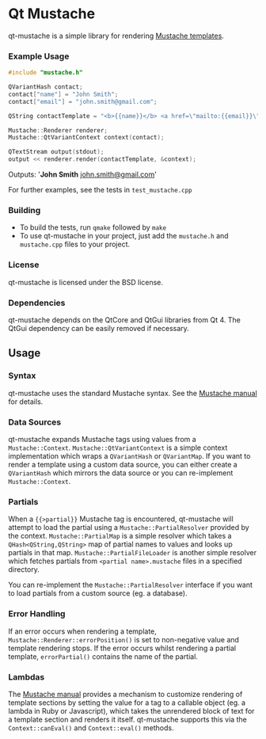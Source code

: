 # Qt Mustache

qt-mustache is a simple library for rendering [Mustache templates](http://mustache.github.com/).

### Example Usage

```cpp
#include "mustache.h"

QVariantHash contact;
contact["name"] = "John Smith";
contact["email"] = "john.smith@gmail.com";

QString contactTemplate = "<b>{{name}}</b> <a href=\"mailto:{{email}}\">{{email}}</a>";

Mustache::Renderer renderer;
Mustache::QtVariantContext context(contact);

QTextStream output(stdout);
output << renderer.render(contactTemplate, &context);
```

Outputs: '<b>John Smith</b> <a href="mailto:john.smith@gmail.com">john.smith@gmail.com</a>'

For further examples, see the tests in `test_mustache.cpp`

### Building
 * To build the tests, run `qmake` followed by `make`
 * To use qt-mustache in your project, just add the `mustache.h` and `mustache.cpp` files to your project.
  
### License
 qt-mustache is licensed under the BSD license. 

### Dependencies
 qt-mustache depends on the QtCore and QtGui libraries from Qt 4.  The QtGui dependency can be easily removed if necessary.
 
## Usage

### Syntax

qt-mustache uses the standard Mustache syntax.  See the [Mustache manual](http://mustache.github.com/mustache.5.html) for details.

### Data Sources

qt-mustache expands Mustache tags using values from a `Mustache::Context`.  `Mustache::QtVariantContext` is a simple
context implementation which wraps a `QVariantHash` or `QVariantMap`.  If you want to render a template using a custom data source,
you can either create a `QVariantHash` which mirrors the data source or you can re-implement `Mustache::Context`.

### Partials

When a `{{>partial}}` Mustache tag is encountered, qt-mustache will attempt to load the partial using a `Mustache::PartialResolver`
provided by the context.  `Mustache::PartialMap` is a simple resolver which takes a `QHash<QString,QString>` map of partial names
to values and looks up partials in that map.  `Mustache::PartialFileLoader` is another simple resolver which
fetches partials from `<partial name>.mustache` files in a specified directory.

You can re-implement the `Mustache::PartialResolver` interface if you want to load partials from a custom source
(eg. a database).

### Error Handling

If an error occurs when rendering a template, `Mustache::Renderer::errorPosition()` is set to non-negative value and
template rendering stops.  If the error occurs whilst rendering a partial template, `errorPartial()` contains the name
of the partial.

### Lambdas

The [Mustache manual](http://mustache.github.com/mustache.5.html) provides a mechanism to customize rendering of
template sections by setting the value for a tag to a callable object (eg. a lambda in Ruby or Javascript),
which takes the unrendered block of text for a template section and renders it itself.  qt-mustache supports
this via the `Context::canEval()` and `Context::eval()` methods.
